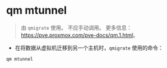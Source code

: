 # qm mtunnel

> 由 `qmigrate` 使用。
> 不应手动调用。
> 更多信息：<https://pve.proxmox.com/pve-docs/qm.1.html>。

- 在将数据从虚拟机迁移到另一个主机时，`qmigrate` 使用的命令：

`qm mtunnel`